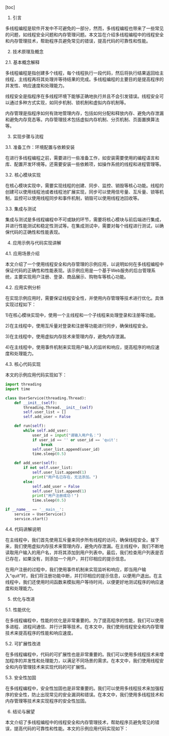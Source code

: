 
[toc]                    
                
                
1. 引言

多线程编程是软件开发中不可避免的一部分，然而，多线程编程也带来了一些常见的问题，如线程安全问题和内存管理问题。本文旨在介绍多线程编程中的线程安全和内存管理技术，帮助程序员避免常见的错误，提高代码的可靠性和性能。

2. 技术原理及概念

2.1. 基本概念解释

多线程编程是指创建多个线程，每个线程执行一段代码，然后将执行结果返回给主线程，主线程再将其处理并等待结果的完成。多线程编程的主要目的是提高程序的并发性、响应速度和处理能力。

线程安全是指程序在多线程环境下能够正确地执行并且不会引发错误。线程安全可以通过多种方式实现，如同步机制、锁机制和虚拟内存机制等。

内存管理是指程序如何有效地管理内存，包括如何分配和释放内存、避免内存泄漏和避免内存竞态等。内存管理技术包括虚拟内存机制、分页机制、页面置换算法等。

3. 实现步骤与流程

3.1. 准备工作：环境配置与依赖安装

在进行多线程编程之前，需要进行一些准备工作，如安装需要使用的编程语言和库、配置开发环境等。还需要安装一些依赖项，如操作系统的线程和进程管理等。

3.2. 核心模块实现

在核心模块实现中，需要实现线程的创建、同步、监控、销毁等核心功能。线程的创建可以使用线程池或者线程池扩展实现，同步可以使用信号量、互斥量、锁等机制，监控可以使用线程同步和事件机制，销毁可以使用线程池回收等。

3.3. 集成与测试

集成与测试是多线程编程中不可或缺的环节，需要将核心模块与前后端进行集成，并进行性能测试和稳定性测试等。在集成测试中，需要对每个线程进行测试，以确保代码的正确性和性能表现。

4. 应用示例与代码实现讲解

4.1. 应用场景介绍

本文介绍了一个使用线程安全和内存管理的示例应用，以说明如何在多线程编程中保证代码的正确性和性能表现。该示例应用是一个基于Web服务的后台管理系统，主要实现用户注册、登录、商品展示、购物车等核心功能。

4.2. 应用实例分析

在实现示例应用时，需要保证线程安全性，并使用内存管理等技术进行优化。具体实现过程如下：

1)在核心模块实现中，使用一个主线程和一个子线程来处理登录和注册等功能。

2)在主线程中，使用互斥量对登录和注册等功能进行同步，确保线程安全。

3)在主线程中，使用虚拟内存技术来管理内存，避免内存泄漏。

4)在主线程中，使用事件机制来实现用户输入的监听和响应，提高程序的响应速度和处理能力。

4.3. 核心代码实现

本文的示例应用代码实现如下：

```python
import threading
import time

class UserService(threading.Thread):
    def __init__(self):
        threading.Thread.__init__(self)
        self.user_list = []
        self.add_user = False

    def run(self):
        while self.add_user:
            user_id = input("请输入用户名：")
            if user_id == '' or user_id == 'quit':
                break
            self.user_list.append(user_id)
            time.sleep(0.5)

    def add_user(self):
        if not self.user_list:
            self.user_list.append(1)
            print("用户名已存在，无法添加。")
        else:
            self.add_user = False
            self.user_list.append(1)
            print("用户注册成功！")
            time.sleep(0.5)

if __name__ == '__main__':
    service = UserService()
    service.start()
```

4.4. 代码讲解说明

在主线程中，我们首先使用互斥量来同步所有线程的访问，确保线程安全。接下来，我们使用虚拟内存技术来管理内存，避免内存泄漏。在主线程中，我们不断地读取用户输入的用户名，并将其添加到用户列表中。最后，我们检查用户列表是否已存在，如果没有，则添加一个用户，并打印相应的提示信息。

在用户注册的过程中，我们使用事件机制来实现监听和响应，即当用户输入“quit”时，我们将注册功能中断，并打印相应的提示信息，以便用户退出。在主线程中，我们还使用时间函数来模拟用户等待时间，以便更好地测试程序的响应速度和处理能力。

5. 优化与改进

5.1. 性能优化

在多线程编程中，性能的优化是非常重要的。为了提高程序的性能，我们可以使用多进程、进程间通信、并行计算等技术。在本文中，我们使用线程安全和内存管理技术来提高程序的性能和响应速度。

5.2. 可扩展性改进

在多线程编程中，代码的可扩展性也是非常重要的。我们可以使用多线程技术来增加程序的并发性和处理能力，以满足不同场景的需求。在本文中，我们使用线程安全和内存管理技术来实现代码的可扩展性。

5.3. 安全性加固

在多线程编程中，安全性加固也是非常重要的。我们可以使用多线程技术来加强程序的安全性，防止出现常见的安全漏洞和错误。在本文中，我们使用多线程技术和内存管理等技术来实现程序的安全性加固。

6. 结论与展望

本文介绍了多线程编程中的线程安全和内存管理技术，帮助程序员避免常见的错误，提高代码的可靠性和性能。本文的示例应用代码实现如下：

